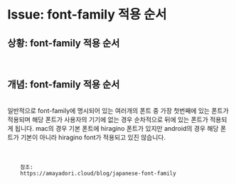 <!--
author: Dailyscat
purpose: issue arrange
rules:
 (1) 헤더와 문단사이
    <br/>
    <br/>
 (2) 코드가 작성되는 부분은 >로 정리
 (3) 참조는 해당 내용 바로 아래
    <br/>
    <br/>
 (4) 명령어는 bold
 (5) 방안은 ## 안의 과정은 ###
-->

# Issue: font-family 적용 순서

## 상황: font-family 적용 순서

<br/>

## 개념: font-family 적용 순서

<br/>
  일반적으로 font-family에 명시되어 있는 여러개의 폰트 중 가장 첫번째에 있는 폰트가 적용되며 해당 폰트가 사용자의 기기에 없는 경우 순차적으로 뒤에 있는 폰트가 적용되게 됩니다.  mac의 경우 기본 폰트에 hiragino 폰트가 있지만 android의 경우 해당 폰트가 기본이 아니라 hiragino font가 적용되고 있진 않습니다.
<br/>
<br/>
<br/>

        참조:
        https://amayadori.cloud/blog/japanese-font-family

<br/>

